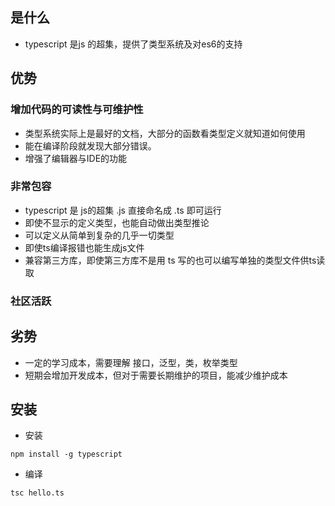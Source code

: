 ## 是什么
- typescript 是js 的超集，提供了类型系统及对es6的支持

## 优势
### 增加代码的可读性与可维护性
- 类型系统实际上是最好的文档，大部分的函数看类型定义就知道如何使用
- 能在编译阶段就发现大部分错误。
- 增强了编辑器与IDE的功能

### 非常包容
- typescript 是 js的超集 .js 直接命名成 .ts 即可运行
- 即使不显示的定义类型，也能自动做出类型推论
- 可以定义从简单到复杂的几乎一切类型
- 即使ts编译报错也能生成js文件
- 兼容第三方库，即使第三方库不是用 ts 写的也可以编写单独的类型文件供ts读取

### 社区活跃

## 劣势
- 一定的学习成本，需要理解 接口，泛型，类，枚举类型
- 短期会增加开发成本，但对于需要长期维护的项目，能减少维护成本


## 安装

- 安装

```shell
npm install -g typescript
```

- 编译

```shell
tsc hello.ts
```
